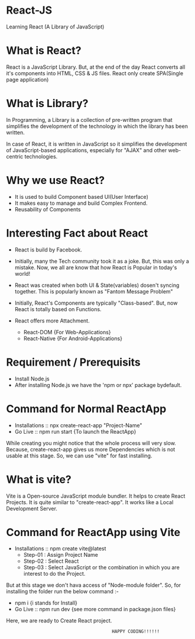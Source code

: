 # React-JS
Learning React (A Library of JavaScript)

# What is React?

React is a JavaScript Library. But, at the end of the day React converts all it's components into HTML, CSS & JS files. React only create SPA(Single page application)

# What is Library?

In Programming, a Library is a collection of pre-written program that simplifies the development of the technology in which the library has been written. 

In case of React, it is written in JavaScript so it simplifies the development of JavaScript-based applications, especially for "AJAX" and other web-centric technologies.

# Why we use React?

- It is used to build Component based UI(User Interface)
- It makes easy to manage and build Complex Frontend.
- Reusability of Components

# Interesting Fact about React

- React is build by Facebook. 
- Initially, many the Tech community took it as a joke. But, this was only a mistake. Now, we all are know that how React is Popular in today's world!
- React was created when both UI & State(variables) dosen't  syncing together. This is popularly known as "Fantom Message Problem"
- Initially, React's Components are typically "Class-based". But, now React is totally based on Functions. 

- React offers more Attachment.
  - React-DOM     {For Web-Applications}
  - React-Native   {For Android-Applications}

# Requirement / Prerequisits

- Install Node.js
- After installing Node.js we have the 'npm or npx' package bydefault.

# Command for Normal ReactApp

- Installations :: npx create-react-app "Project-Name"
- Go Live       :: npm run start {To launch the ReactApp}

While creating you might notice that the whole process will very slow. Because, create-react-app gives us more Dependencies which is not usable at this stage. So, we can use "vite" for fast installing.

# What is vite?

Vite is a Open-source JavaScript module bundler. It helps to create React Projects. It is quite similar to "create-react-app". It works like a Local Development Server.

# Command for ReactApp using Vite

- Installations :: npm create vite@latest
  - Step-01 : Assign Project Name
  - Step-02 : Select React
  - Step-03 : Select JavaScript or the combination in which you are interest to do the Project.

But at this stage we don't hava access of "Node-module folder". So, for installing the folder run the below command :- 
- npm i  {i stands for Install}
- Go Live       :: npm run dev {see more command in package.json files}

Here, we are ready to Create React project.

                                            HAPPY CODING!!!!!!